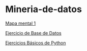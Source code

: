 # Mineria-de-datos

[Mapa mental 1](https://github.com/KevinONM/Mineria-de-datos-003/blob/main/MapaMental_1_1802294.pdf)

[Ejercicio de Base de Datos](https://github.com/SahoriRamirez/MineriaDeDatos/blob/main/Ej1_BaseDatos_4.pdf)

[Ejercicios Básicos de Python](https://github.com/KevinONM/Mineria-de-datos-003/blob/main/Ej_Python_1802294.ipynb)
